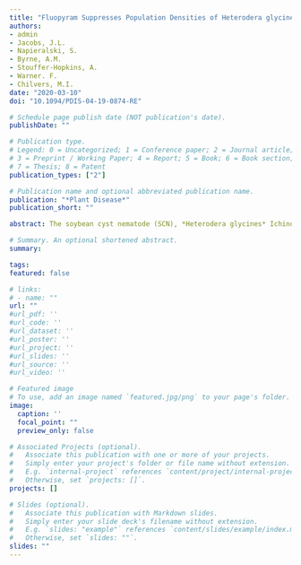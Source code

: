 ```yaml
---
title: "Fluopyram Suppresses Population Densities of Heterodera glycines in Field and Greenhouse Studies in Michigan"
authors:
- admin
- Jacobs, J.L.
- Napieralski, S.
- Byrne, A.M.
- Stouffer-Hopkins, A.
- Warner. F.
- Chilvers, M.I.
date: "2020-03-10"
doi: "10.1094/PDIS-04-19-0874-RE"

# Schedule page publish date (NOT publication's date).
publishDate: ""

# Publication type.
# Legend: 0 = Uncategorized; 1 = Conference paper; 2 = Journal article;
# 3 = Preprint / Working Paper; 4 = Report; 5 = Book; 6 = Book section;
# 7 = Thesis; 8 = Patent
publication_types: ["2"]

# Publication name and optional abbreviated publication name.
publication: "*Plant Disease*"
publication_short: ""

abstract: The soybean cyst nematode (SCN), *Heterodera glycines* Ichinohe, causes significant damage to soybean production annually. Fluopyram is a fungicide commonly used in soybean seed treatments intended to control soilborne fungal pathogens; however, recent studies have also suggested inhibitory effects on SCN. We examined the effects of a fluopyram seed treatment, ILeVO, on SCN reproduction, sudden death syndrome (SDS) development, and yield in a 3-year field study. Overall, fluopyram had a significant effect on yield (P = 0.046) and end-of-season SCN eggs and second-stage juveniles (Pf, P = 0.033) but no significant effect on SCN reproduction (Rf) or SDS disease index (P > 0.05). Post hoc tests indicated that fluopyram increased yield and suppressed SCN quantities. However, Rf was consistently greater than 1 whether or not the seed was treated with fluopyram, indicating that SCN populations were still increasing in the presence of fluopyram. A follow-up greenhouse study indicated that fluopyram reduced SCN relative to nontreated controls, as observed in the field, but only reduced SCN DNA within roots of a susceptible cultivar. These results indicate that fluopyram can suppress SCN quantities relative to nontreated seed but may not successfully reduce nematode populations without the use of additional management strategies.

# Summary. An optional shortened abstract.
summary: 

tags:
featured: false

# links:
# - name: ""
url: ""
#url_pdf: ''
#url_code: ''
#url_dataset: ''
#url_poster: ''
#url_project: ''
#url_slides: ''
#url_source: ''
#url_video: ''

# Featured image
# To use, add an image named `featured.jpg/png` to your page's folder. 
image:
  caption: ''
  focal_point: ""
  preview_only: false

# Associated Projects (optional).
#   Associate this publication with one or more of your projects.
#   Simply enter your project's folder or file name without extension.
#   E.g. `internal-project` references `content/project/internal-project/index.md`.
#   Otherwise, set `projects: []`.
projects: []

# Slides (optional).
#   Associate this publication with Markdown slides.
#   Simply enter your slide deck's filename without extension.
#   E.g. `slides: "example"` references `content/slides/example/index.md`.
#   Otherwise, set `slides: ""`.
slides: ""
---
```


